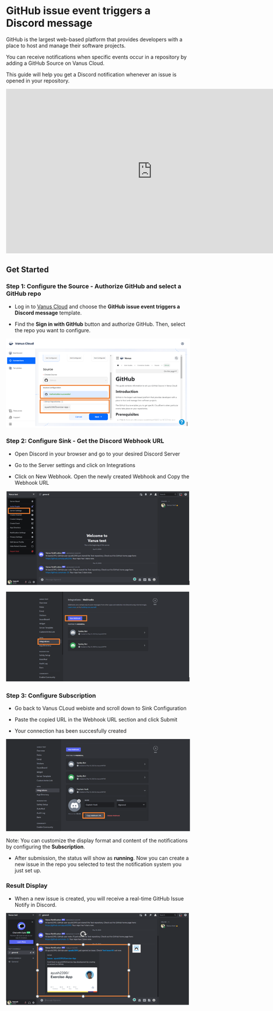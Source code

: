 # GitHub issue event triggers a Discord message

GitHub is the largest web-based platform that provides developers with a place to host and manage their software projects.

You can receive notifications when specific events occur in a repository by adding a GitHub Source on Vanus Cloud.

This guide will help you get a Discord notification whenever an issue is opened in your repository.

<iframe width="800" height="450" src="https://www.youtube.com/watch?v=CSelNeVjdlM" title="YouTube video player" frameBorder="0" allowFullScreen={true} allow="accelerometer; autoplay; clipboard-write; encrypted-media; gyroscope; picture-in-picture; web-share"></iframe>

## Get Started

### Step 1: Configure the Source - Authorize GitHub and select a GitHub repo

- Log in to [Vanus Cloud](https://cloud.vanus.ai/) and choose the **GitHub issue event triggers a Discord message** template.

- Find the **Sign in with GitHub** button and authorize GitHub. Then, select the repo you want to configure.

![1.png](./imgs/github-issue-discord-1.png)

### Step 2: Configure Sink - Get the Discord Webhook URL

- Open Discord in your browser and go to your desired Discord Server

- Go to the Server settings and click on Integrations

- Click on New Webhook. Open the newly created Webhook and Copy the Webhook URL

![2.png](./imgs/github-issue-discord-2.png)

![3.png](./imgs/github-issue-discord-3.png)

### Step 3: Configure Subscription

- Go back to Vanus CLoud webiste and scroll down to Sink Configuration

- Paste the copied URL in the Webhook URL section and click Submit

- Your connection has been succesfully created

![4.png](./imgs/github-issue-discord-4.png)

Note: You can customize the display format and content of the notifications by configuring the **Subscription**.

- After submission, the status will show as **running**. Now you can create a new issue in the repo you selected to test the notification system you just set up.

### Result Display

- When a new issue is created, you will receive a real-time GitHub Issue Notify in Discord.

![6.png](./imgs/github-issue-discord-6.png)
